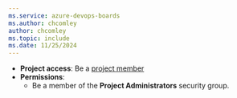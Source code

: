 ```yaml
---
ms.service: azure-devops-boards
ms.author: chcomley
author: chcomley
ms.topic: include
ms.date: 11/25/2024
---
```


- **Project access**: Be a [project member](../../organizations/security/add-users-team-project.md)
- **Permissions**: 
  - Be a member of the **Project Administrators** security group.
